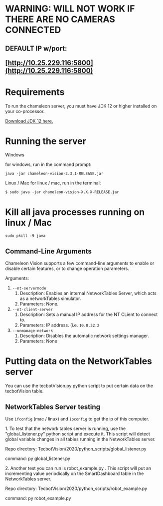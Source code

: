 
<h1>WARNING: WILL NOT WORK IF THERE ARE NO CAMERAS CONNECTED</h1>
<h2>DEFAULT IP w/port: 
	
	
[http://10.25.229.116:5800](http://10.25.229.116:5800)</h2>
<p>
<h1>Requirements</h1>
To run the chameleon server, you must have JDK 12 or higher installed on your co-processor.

[Download JDK 12 here.](https://bell-sw.com/pages/liberica_install_guide-12.0.2)


<p>
<h1>Running the server</h1>
Windows
<p>
for windows, run in the command prompt:

	java -jar chameleon-vision-2.3.1-RELEASE.jar
<p>
Linux / Mac
for linux / mac, run in the terminal:
	
	$ sudo java -jar chameleon-vision-X.X.X-RELEASE.jar
<p>
	
<h1>Kill all java processes running on linux / Mac</h1>
<code>sudo pkill -9 java</code>


**<h2>Command-Line Arguments</h2>**

Chameleon Vision supports a few command-line arguments to enable or disable certain features, or to change operation parameters.

Arguments:
1. <code>--nt-servermode</code>
	1. Description:
		Enables an internal NetworkTables Server, which acts as a networkTables 		simulator.
	2. Parameters:
		None.
2. <code>--nt-client-server</code>
	1. Description:
		Sets a manual IP address for the NT CLient to connect to.
	2. Parameters:
		IP address.
		(i.e. <code>10.8.32.2</code>
3. <code>--unmanage-network</code>
	1. Description:
		Disables the automatic network settings manager.
	2. Parameters:
		None
<p>

**<h1>Putting data on the NetworkTables server</h1>**
You can use the tecbotVision.py python script to put certain data on the tecbotVision table.
<p>

**<h2>NetworkTables Server testing</h2>**
Use <code>ifconfig</code> (mac / linux) and <code>ipconfig</code> to get the ip of this computer.
<p>
1. To test that the network tables server is running, use the "global_listener.py" python script and execute it. This script will detect 	global variable changes in all tables running in the NetworkTables server.
	<p>Repo directory: TecbotVision/2020/python_scripts/global_listener.py
	<p>command: py global_listener.py
<p>
<p>
2. Another test you can run is robot_example.py . This script will put an incrementing value periodically on the SmartDashboard table in 	the NetworkTables server.
	<p>Repo directory: TecbotVision/2020/python_scripts/robot_example.py
	<p>command: py robot_example.py

